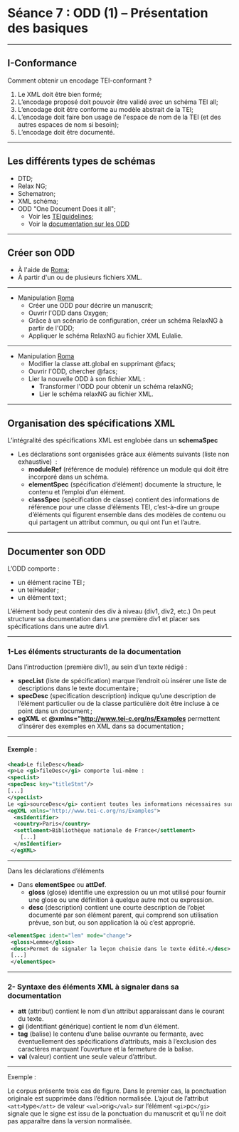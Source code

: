 # Séance 7 : ODD (1) – Présentation des basiques 

---
## I-Conformance

Comment obtenir un encodage TEI-conformant ? 

1. Le XML doit être bien formé;
2. L’encodage proposé doit pouvoir être validé avec un schéma TEI all;
3. L’encodage doit être conforme au modèle abstrait de la TEI;
4. L’encodage doit faire bon usage de l'espace de nom de la TEI (et des autres espaces de nom si besoin);
5. L’encodage doit être documenté.

--- 

## Les différents types de schémas

- DTD;
- Relax NG;
- Schematron;
- XML schéma;
- ODD "One Document Does it all";
	- Voir les [TEIguidelines](http://www.tei-c.org/release/doc/tei-p5-doc/en/html/USE.html);
	- Voir la [documentation sur les ODD](http://www.tei-c.org/guidelines/customization/getting-started-with-p5-odds/)

---
## Créer son ODD

- À l'aide de [Roma](https://roma.tei-c.org);
- À partir d'un ou de plusieurs fichiers XML.

---

- Manipulation [Roma](http://roma.tei-c.org)
	- Créer une ODD pour décrire un manuscrit;
	- Ouvrir l'ODD dans Oxygen;
	- Grâce à un scénario de configuration, créer un schéma RelaxNG à partir de l'ODD;
	- Appliquer le schéma RelaxNG au fichier XML Eulalie.
---
- Manipulation [Roma](http://roma.tei-c.org)
	- Modifier la classe att.global en supprimant @facs;
	- Ouvrir l'ODD, chercher @facs;
	- Lier la nouvelle ODD à son fichier XML :
		- Transformer l'ODD pour obtenir un schéma relaxNG;
		- Lier le schéma relaxNG au fichier XML.
---
## Organisation des spécifications XML

L’intégralité des spécifications XML est englobée dans un **schemaSpec**

- Les déclarations sont organisées grâce aux éléments suivants (liste non exhaustive)  :
	- **moduleRef** (référence de module) référence un module qui doit être incorporé dans un schéma.
	- **elementSpec** (spécification d’élément) documente la structure, le contenu et l’emploi d’un élément.
	- **classSpec** (spécification de classe) contient des informations de référence pour une classe d’éléments TEI, c’est-à-dire un groupe d’éléments qui figurent ensemble dans des modèles de contenu ou qui partagent un attribut commun, ou qui ont l’un et l’autre.

---
## Documenter son ODD

L’ODD comporte :
- un élément racine TEI ; 
- un teiHeader ;
- un élément text ;

L’élément body peut contenir des div à niveau (div1, div2, etc.)
On peut structurer sa documentation dans une première div1 et placer ses spécifications dans une autre div1.

---

### 1-Les éléments structurants de la documentation

Dans l’introduction (première div1), au sein d’un texte rédigé :

- **specList** (liste de spécification) marque l’endroit où insérer une liste de descriptions dans le texte documentaire ;
- **specDesc** (specification description) indique qu’une description de l’élément particulier ou de la classe particulière doit être incluse à ce point dans un document ;
- **egXML** et **@xmlns="http://www.tei-c.org/ns/Examples** permettent d’insérer des exemples en XML dans sa documentation ;

---

#### Exemple :
```XML
<head>Le fileDesc</head>
<p>Le <gi>fileDesc</gi> comporte lui-même :
<specList>
<specDesc key="titleStmt"/>
[...]
</specList>
Le <gi>sourceDesc</gi> contient toutes les informations nécessaires sur le manuscrit de base, C<hi rend="exp">1</hi><note>Le sigle correspond au manuscrit 412 de la Bibliothèque Nationale de France</note>.</p>
<egXML xmlns="http://www.tei-c.org/ns/Examples">
  <msIdentifier>
  <country>Paris</country>
  <settlement>Bibliothèque nationale de France</settlement>
    [...]
  </msIdentifier>                           
 </egXML>
  ```
 
 ---
 Dans les déclarations d’éléments 
 
- Dans **elementSpec** ou **attDef**.
	- **gloss** (glose) identifie une expression ou un mot utilisé pour fournir une glose ou une définition à quelque autre mot ou expression.
	- **desc** (description) contient une courte description de l’objet documenté par son élément parent, qui comprend son utilisation prévue, son but, ou son application là où c’est approprié.
```XML
<elementSpec ident="lem" mode="change">
 <gloss>Lemme</gloss>
 <desc>Permet de signaler la leçon choisie dans le texte édité.</desc>
 [...]
 </elementSpec>
```
---
### 2- Syntaxe des éléments XML à signaler dans sa documentation

- **att** (attribut) contient le nom d’un attribut apparaissant dans le courant du texte.
- **gi** (identifiant générique) contient le nom d’un élément.
- **tag** (balise) le contenu d’une balise ouvrante ou fermante, avec éventuellement des spécifications d’attributs, mais à l’exclusion des caractères marquant l’ouverture et la fermeture de la balise.
- **val** (valeur) contient une seule valeur d’attribut.

---
Exemple :

Le corpus présente trois cas de figure. Dans le premier cas, la ponctuation originale est supprimée dans l’édition normalisée. L’ajout de l’attribut `<att>`type`</att>` de valeur `<val>`orig`</val>` sur l’élément `<gi>`pc`</gi>` signale que le signe est issu de la ponctuation du manuscrit et qu’il ne doit pas apparaître dans la version normalisée.



